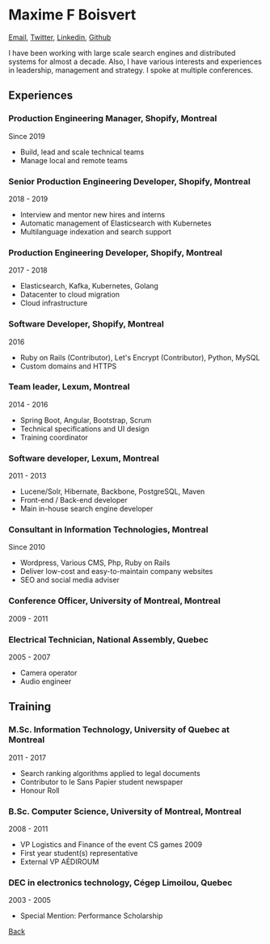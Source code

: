 # Maxime F Boisvert

[Email](mailto:contact@maxboisvert.com),
[Twitter](https://twitter.com/maxboisvert),
[Linkedin](https://ca.linkedin.com/in/maxboisvert),
[Github](https://github.com/maxboisvert)

I have been working with large scale search engines and distributed systems for almost a decade. Also, I have various interests and experiences in leadership, management and strategy.
I spoke at multiple conferences.

## Experiences

### Production Engineering Manager, Shopify, Montreal
Since 2019

- Build, lead and scale technical teams
- Manage local and remote teams

### Senior Production Engineering Developer, Shopify, Montreal
2018 - 2019

- Interview and mentor new hires and interns
- Automatic management of Elasticsearch with Kubernetes
- Multilanguage indexation and search support

### Production Engineering Developer, Shopify, Montreal
2017 - 2018

- Elasticsearch, Kafka, Kubernetes, Golang
- Datacenter to cloud migration
- Cloud infrastructure

### Software Developer, Shopify, Montreal
2016

- Ruby on Rails (Contributor), Let's Encrypt (Contributor), Python, MySQL
- Custom domains and HTTPS

### Team leader, Lexum, Montreal
2014 - 2016

- Spring Boot, Angular, Bootstrap, Scrum
- Technical specifications and UI design
- Training coordinator

### Software developer, Lexum, Montreal
2011 - 2013

- Lucene/Solr, Hibernate, Backbone, PostgreSQL, Maven
- Front-end / Back-end developer
- Main in-house search engine developer

### Consultant in Information Technologies, Montreal
Since 2010

- Wordpress, Various CMS, Php, Ruby on Rails
- Deliver low-cost and easy-to-maintain company websites
- SEO and social media adviser

### Conference Officer, University of Montreal, Montreal
2009 - 2011

### Electrical Technician, National Assembly, Quebec
2005 - 2007

- Camera operator
- Audio engineer

## Training

### M.Sc. Information Technology, University of Quebec at Montreal
2011 - 2017

- Search ranking algorithms applied to legal documents
- Contributor to le Sans Papier student newspaper
- Honour Roll

### B.Sc. Computer Science, University of Montreal, Montreal
2008 - 2011

- VP Logistics and Finance of the event CS games 2009
- First year student(s) representative
- External VP AÉDIROUM

### DEC in electronics technology, Cégep Limoilou, Quebec
2003 - 2005

- Special Mention: Performance Scholarship

[Back](../)
